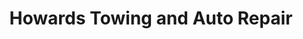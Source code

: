 ---
title: "Howards Towing and Auto Repair"
url: /olympia/howards-towing-and-auto-repair/
shop: car repair
---